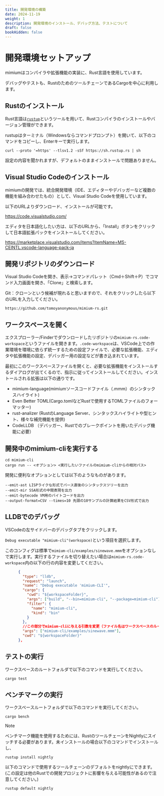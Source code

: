 ```yaml
---
title: 開発環境の構築
date: 2024-11-19
weight: 1
description: 開発環境のインストール、デバッグ方法、テストについて
draft: false
bookHidden: false
---
```


# 開発環境セットアップ

mimiumはコンパイラや拡張機能の実装に、Rust言語を使用しています。

デバッグやテストも、RustのためのツールチェーンであるCargoを中心に利用します。

## Rustのインストール

Rust言語は[`rustup`](https://www.rust-lang.org/ja/tools/install)というツールを用いて、Rustコンパイラのインストールやバージョン管理ができます。

rustupはターミナル（Windowsならコマンドプロンプト）を開いて、以下のコマンドをコピーし、Enterキーで実行します。

```
curl --proto '=https' --tlsv1.2 -sSf https://sh.rustup.rs | sh
```

設定の内容を聞かれますが、デフォルトのままインストールで問題ありません。

## Visual Studio Codeのインストール

mimiumの開発では、統合開発環境（IDE、エディターやデバッガーなど複数の機能を組み合わせたもの）として、Visual Studio Codeを使用しています。

以下のURLよりダウンロード、インストールが可能です。

https://code.visualstudio.com/

エディタを日本語化したい方は、以下のURLから、「Install」ボタンをクリックして日本語拡張パックをインストールしてください。

https://marketplace.visualstudio.com/items?itemName=MS-CEINTL.vscode-language-pack-ja


## 開発リポジトリのダウンロード

Visual Studio Codeを開き、表示→コマンドパレット（Cmd＋Shift＋P）でコマンド入力画面を開き、「Clone」と検索します。

Git：クローンという候補が現れると思いますので、それをクリックしたら以下のURLを入力してください。

```
https://github.com/tomoyanonymous/mimium-rs.git
```

## ワークスペースを開く

エクスプローラー/Finderでダウンロードしたリポジトリの`mimium-rs.code-workspace`というファイルを開きます。`.code-workspace`は、VSCode上での作業環境を環境に依らず統一するための設定ファイルで、必要な拡張機能、エディタや拡張機能の設定、デバッガー用の設定などが書き込まれています。

最初にこのワークスペースファイルを開くと、必要な拡張機能をインストールするダイアログが出てくるので、指示に従ってインストールしてください。インストールされる拡張は以下の通りです。

- mimium-language(mimiumソースコードファイル（.mmm）のシンタックスハイライト)
- Even Better TOML(Cargo.tomlなどRustで使用するTOMLファイルのフォーマッター)
- rust-analizer (RustのLanguage Server、シンタックスハイライトや型ヒント、様々な補完機能を提供)
- CodeLLDB （デバッガー、Rustでのブレークポイントを用いたデバッグ機能に必要）

## 開発中のmimium-cliを実行する

```
cd mimium-cli
cargo run -- <オプション> <実行したいファイルのmimium-cliからの相対パス>
```

開発に便利なオプションとしては以下のようなものがあります。

```
--emit-ast LISPライクな形式でパース直後のシンタックスツリーを出力
--emit-mir SSA形式の中間表現を出力
--emit-bytecode VM用のバイトコードを出力
--output-format=CSV --times=10 先頭の10サンプルの計算結果をCSV形式で出力
```

## LLDBでのデバッグ

VSCodeの左サイドバーのデバッグタブをクリックします。

`Debug executable "mimium-cli"(workspace)`という項目を選択します。

このコンフィグは標準で`mimium-cli/examples/sinewave.mmm`をオプションなしで実行します。実行するファイルを切り替えたい場合は`mimium-rs.code-workspace`内の以下の行の内容を変更してください。

```json
      {
        "type": "lldb",
        "request": "launch",
        "name": "Debug executable 'mimium-CLI'",
        "cargo": {
          "cwd": "${workspaceFolder}",
          "args": ["build", "--bin=mimium-cli", "--package=mimium-cli"],
          "filter": {
            "name": "mimium-cli",
            "kind": "bin"
          }
        },
        //この部分でmimium-cliに与える引数を変更（ファイル名はワークスペースのルートからの相対パス）
        "args": ["mimium-cli/examples/sinewave.mmm"],
        "cwd": "${workspaceFolder}"
      },
```


## テストの実行

ワークスペースのルートフォルダで以下のコマンドを実行してください。

```
cargo test
```

## ベンチマークの実行

ワークスペースルートフォルダで以下のコマンドを実行してください。

```
cargo bench
```


> [!NOTE]
> ベンチマーク機能を使用するためには、RustのツールチェーンをNightlyにスイッチする必要があります。未インストールの場合以下のコマンドでインストールし、
> 
> ```
> rustup install nightly
> ```
> 
> 以下のコマンドで使用するツールチェーンのデフォルトをnightlyにできます。(この設定は他のRustでの開発プロジェクトに影響を与える可能性があるので注意してください。)
> 
> ```
> rustup default nightly
> ```
